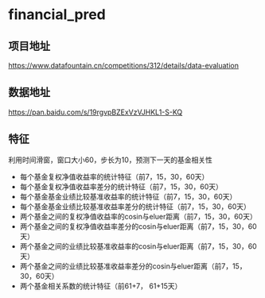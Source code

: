 # financial_pred

## 项目地址
https://www.datafountain.cn/competitions/312/details/data-evaluation

## 数据地址
https://pan.baidu.com/s/19rgvpBZExVzVJHKL1-S-KQ

## 特征
利用时间滑窗，窗口大小60，步长为10，预测下一天的基金相关性
* 每个基金复权净值收益率的统计特征（前7，15，30，60天）
* 每个基金复权净值收益率差分的统计特征（前7，15，30，60天）
* 每个基金基金业绩比较基准收益率的统计特征（前7，15，30，60天）
* 每个基金基金业绩比较基准收益率差分的统计特征（前7，15，30，60天）
* 两个基金之间的复权净值收益率的cosin与eluer距离（前7，15，30，60天）
* 两个基金之间的复权净值收益率差分的cosin与eluer距离（前7，15，30，60天）
* 两个基金之间的业绩比较基准收益率的cosin与eluer距离（前7，15，30，60天）
* 两个基金之间的业绩比较基准收益率差分的cosin与eluer距离（前7，15，30，60天）
* 两个基金相关系数的统计特征（前61+7， 61+15天）
